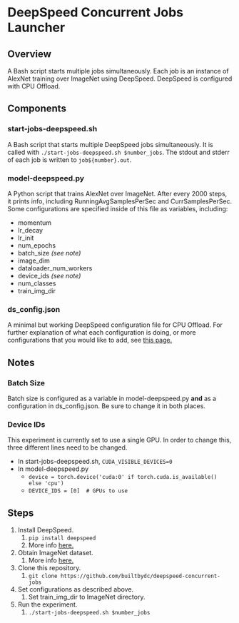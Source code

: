 # DeepSpeed Concurrent Jobs Launcher
## Overview
A Bash script starts multiple jobs simultaneously. Each job is an instance of AlexNet training over ImageNet using DeepSpeed. DeepSpeed is configured with CPU Offload.
## Components
### start-jobs-deepspeed.sh
A Bash script that starts multiple DeepSpeed jobs simultaneously. It is called with `./start-jobs-deepspeed.sh $number_jobs`. The stdout and stderr of each job is written to `job${number}.out`.

### model-deepspeed.py
A Python script that trains AlexNet over ImageNet. After every 2000 steps, it prints info, including RunningAvgSamplesPerSec and CurrSamplesPerSec. Some configurations are specified inside of this file as variables, including:

- momentum
- lr_decay
- lr_init
- num_epochs
- batch_size *(see note)*
- image_dim
- dataloader_num_workers
- device_ids *(see note)*
- num_classes
- train_img_dir

### ds_config.json
A minimal but working DeepSpeed configuration file for CPU Offload. For further explanation of what each configuration is doing, or more configurations that you would like to add, see [this page.](https://www.deepspeed.ai/docs/config-json/)
## Notes
### Batch Size
Batch size is configured as a variable in model-deepspeed.py **and** as a configuration in ds_config.json. Be sure to change it in both places.

### Device IDs
This experiment is currently set to use a single GPU. In order to change this, three different lines need to be changed. 
- In start-jobs-deepspeed.sh, `CUDA_VISIBLE_DEVICES=0`
- In model-deepspeed.py
	- `device = torch.device('cuda:0' if torch.cuda.is_available() else 'cpu')`
	- `DEVICE_IDS = [0]  # GPUs to use`
## Steps
1. Install DeepSpeed.
	1. `pip install deepspeed`
	2. More info [here.](https://www.deepspeed.ai/getting-started/)
2. Obtain ImageNet dataset.
	1. More info [here.](https://image-net.org/download.php)
3. Clone this repository.
	1. `git clone https://github.com/builtbydc/deepspeed-concurrent-jobs`
4. Set configurations as described above.
	1. Set train_img_dir to ImageNet directory.
5. Run the experiment.
	1. `./start-jobs-deepspeed.sh $number_jobs`
